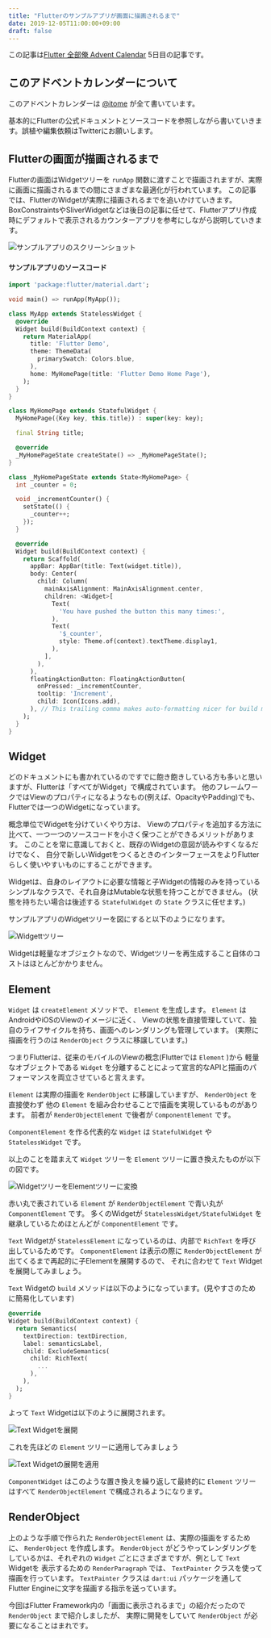 ```yaml
---
title: "Flutterのサンプルアプリが画面に描画されるまで"
date: 2019-12-05T11:00:00+09:00
draft: false
---
```


この記事は[Flutter 全部俺 Advent Calendar](https://adventar.org/calendars/4140) 5日目の記事です。

## このアドベントカレンダーについて
このアドベントカレンダーは [@itome](https://twitter.com/itometeam) が全て書いています。

基本的にFlutterの公式ドキュメントとソースコードを参照しながら書いていきます。誤植や編集依頼はTwitterにお願いします。

## Flutterの画面が描画されるまで
Flutterの画面はWidgetツリーを `runApp` 関数に渡すことで描画されますが、実際に画面に描画されるまでの間にさまざまな最適化が行われています。
この記事では、FlutterのWidgetが実際に描画されるまでを追いかけていきます。
BoxConstraintsやSliverWidgetなどは後日の記事に任せて、Flutterアプリ作成時にデフォルトで表示されるカウンターアプリを参考にしながら説明していきます。

![サンプルアプリのスクリーンショット](./sample_app_screenshot.png)

#### サンプルアプリのソースコード

```dart
import 'package:flutter/material.dart';

void main() => runApp(MyApp());

class MyApp extends StatelessWidget {
  @override
  Widget build(BuildContext context) {
    return MaterialApp(
      title: 'Flutter Demo',
      theme: ThemeData(
        primarySwatch: Colors.blue,
      ),
      home: MyHomePage(title: 'Flutter Demo Home Page'),
    );
  }
}

class MyHomePage extends StatefulWidget {
  MyHomePage({Key key, this.title}) : super(key: key);

  final String title;

  @override
  _MyHomePageState createState() => _MyHomePageState();
}

class _MyHomePageState extends State<MyHomePage> {
  int _counter = 0;

  void _incrementCounter() {
    setState(() {
      _counter++;
    });
  }

  @override
  Widget build(BuildContext context) {
    return Scaffold(
      appBar: AppBar(title: Text(widget.title)),
      body: Center(
        child: Column(
          mainAxisAlignment: MainAxisAlignment.center,
          children: <Widget>[
            Text(
              'You have pushed the button this many times:',
            ),
            Text(
              '$_counter',
              style: Theme.of(context).textTheme.display1,
            ),
          ],
        ),
      ),
      floatingActionButton: FloatingActionButton(
        onPressed: _incrementCounter,
        tooltip: 'Increment',
        child: Icon(Icons.add),
      ), // This trailing comma makes auto-formatting nicer for build methods.
    );
  }
}
```

## Widget
どのドキュメントにも書かれているのですでに飽き飽きしている方も多いと思いますが、Flutterは「すべてがWidget」で構成されています。
他のフレームワークではViewのプロパティになるようなもの(例えば、OpacityやPadding)でも、Flutterでは一つのWidgetになっています。

概念単位でWidgetを分けていくやり方は、
Viewのプロパティを追加する方法に比べて、一つ一つのソースコードを小さく保つことができるメリットがあります。
このことを常に意識しておくと、既存のWidgetの意図が読みやすくなるだけでなく、
自分で新しいWidgetをつくるときのインターフェースをよりFlutterらしく使いやすいものにすることができます。

Widgetは、自身のレイアウトに必要な情報と子Widgetの情報のみを持っているシンプルなクラスで、それ自身はMutableな状態を持つことができません。
(状態を持ちたい場合は後述する `StatefulWidget` の `State` クラスに任せます。)

サンプルアプリのWidgetツリーを図にすると以下のようになります。

![Widgettツリー](./widget_tree.png)

Widgetは軽量なオブジェクトなので、Widgetツリーを再生成すること自体のコストはほとんどかかりません。

## Element
`Widget` は `createElement` メソッドで、 `Element` を生成します。 `Element` はAndroidやiOSのViewのイメージに近く、
Viewの状態を直接管理していて、独自のライフサイクルを持ち、画面へのレンダリングも管理しています。
(実際に描画を行うのは `RenderObject` クラスに移譲しています。)

つまりFlutterは、従来のモバイルのViewの概念(Flutterでは `Element` )から
軽量なオブジェクトである `Widget` を分離することによって宣言的なAPIと描画のパフォーマンスを両立させていると言えます。

`Element` は実際の描画を `RenderObject` に移譲していますが、 `RenderObject` を直接使わず
他の `Element` を組み合わせることで描画を実現しているものがあります。
前者が `RenderObjectElement` で後者が `ComponentElement` です。

`ComponentElement` を作る代表的な `Widget` は `StatefulWidget` や `StatelessWidget` です。

以上のことを踏まえて `Widget` ツリーを `Element` ツリーに置き換えたものが以下の図です。

![WidgetツリーをElementツリーに変換](./convert_widget_tree_to_element_tree.png)

赤い丸で表されている `Element` が `RenderObjectElement` で青い丸が `ComponentElement` です。
多くのWidgetが `StatelessWidget/StatefulWidget` を継承しているためほとんどが `ComponentElement` です。

`Text` Widgetが `StatelessElement` になっているのは、内部で `RichText` を呼び出しているためです。
`ComponentElement` は表示の際に `RenderObjectElement` が出てくるまで再起的に子Elementを展開するので、
それに合わせて `Text` Widgetを展開してみましょう。 

`Text` Widgetの `build` メソッドは以下のようになっています。(見やすさのために簡易化しています)

```dart
@override
Widget build(BuildContext context) {
  return Semantics(
    textDirection: textDirection,
    label: semanticsLabel,
    child: ExcludeSemantics(
      child: RichText(
        ...
      ),
    ),
  );
}
```

よって `Text` Widgetは以下のように展開されます。

![Text Widgetを展開](./convert_text_widget.png)

これを先ほどの `Element` ツリーに適用してみましょう 

![Text Widgetの展開を適用](./convert_text_widget_in_element_tree.png)

`ComponentWidget` はこのような置き換えを繰り返して最終的に `Element` ツリーはすべて `RenderObjectElement` 
で構成されるようになります。

## RenderObject
上のような手順で作られた `RenderObjectElement` は、実際の描画をするために、 `RenderObject` を作成します。
`RenderObject` がどうやってレンダリングをしているかは、それぞれの `Widget` ごとにさまざまですが、例として `Text` Widgetを
表示するための `RenderParagraph` では、 `TextPainter` クラスを使って描画を行っています。 `TextPainter` クラスは
`dart:ui` パッケージを通してFlutter Engineに文字を描画する指示を送っています。

今回はFlutter Framework内の「画面に表示されるまで」の紹介だったので `RenderObject` まで紹介しましたが、
実際に開発をしていて `RenderObject` が必要になることはまれです。
